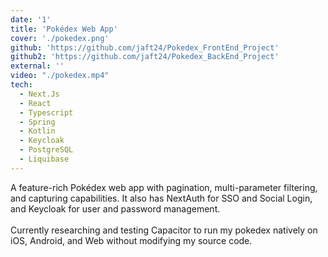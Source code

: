 ```yaml
---
date: '1'
title: 'Pokédex Web App'
cover: './pokedex.png'
github: 'https://github.com/jaft24/Pokedex_FrontEnd_Project'
github2: 'https://github.com/jaft24/Pokedex_BackEnd_Project'
external: ''
video: "./pokedex.mp4"
tech:
  - Next.Js
  - React
  - Typescript
  - Spring
  - Kotlin
  - Keycloak
  - PostgreSQL
  - Liquibase
---
```


A feature-rich Pokédex web app with pagination, multi-parameter filtering, and capturing capabilities. It also has NextAuth for SSO and Social Login, and Keycloak for user and password management.  <br><br>
Currently researching and testing Capacitor to run my pokedex natively on iOS, Android, and Web without modifying my source code.
